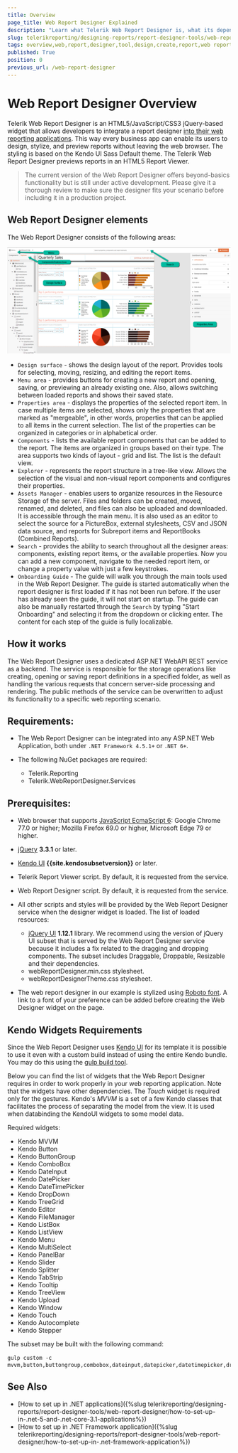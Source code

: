 ```yaml
---
title: Overview
page_title: Web Report Designer Explained
description: "Learn what Telerik Web Report Designer is, what its dependencies are, and how it helps your web reporting activities."
slug: telerikreporting/designing-reports/report-designer-tools/web-report-designer/overview
tags: overview,web,report,designer,tool,design,create,report,web reporting
published: True
position: 0
previous_url: /web-report-designer
---
```


# Web Report Designer Overview

Telerik Web Report Designer is an HTML5/JavaScript/CSS3 jQuery-based widget that allows developers to integrate a report designer [into their web reporting applications](https://www.telerik.com/products/reporting/embedded-reporting.aspx). This way every business app can enable its users to design, stylize, and preview reports without leaving the web browser. The styling is based on the Kendo UI Sass Default theme. The Telerik Web Report Designer previews reports in an HTML5 Report Viewer.

> The current version of the Web Report Designer offers beyond-basics functionality but is still under active development. Please give it a thorough review to make sure the designer fits your scenario before including it in a production project.

## Web Report Designer elements

The Web Report Designer consists of the following areas:

![Highlighting the Web Report Designer's main areas and functionalities.](images/Designer/web-report-designer-dashboard.png)

* `Design surface` - shows the design layout of the report. Provides tools for selecting, moving, resizing, and editing the report items.
* `Menu area` - provides buttons for creating a new report and opening, saving, or previewing an already existing one. Also, allows switching between loaded reports and shows their saved state.
* `Properties area` - displays the properties of the selected report item. In case multiple items are selected, shows only the properties that are marked as "mergeable", in other words, properties that can be applied to all items in the current selection. The list of the properties can be organized in categories or in alphabetical order.
* `Components` - lists the available report components that can be added to the report. The items are organized in groups based on their type. The area supports two kinds of layout - grid and list. The list is the default view.
* `Explorer` - represents the report structure in a tree-like view. Allows the selection of the visual and non-visual report components and configures their properties.
* `Assets Manager` - enables users to organize resources in the Resource Storage of the server. Files and folders can be created, moved, renamed, and deleted, and files can also be uploaded and downloaded. It is accessible through the main menu. It is also used as an editor to select the source for a PictureBox, external stylesheets, CSV and JSON data source, and reports for Subreport items and ReportBooks (Combined Reports).
* `Search` - provides the ability to search throughout all the designer areas: components, existing report items, or the available properties. Now you can add a new component, navigate to the needed report item, or change a property value with just a few keystrokes.
* `Onboarding Guide` - The guide will walk you through the main tools used in the Web Report Designer. The guide is started automatically when the report designer is first loaded if it has not been run before. If the user has already seen the guide, it will not start on startup. The guide can also be manually restarted through the `Search` by typing "Start Onboarding" and selecting it from the dropdown or clicking enter. The content for each step of the guide is fully localizable.

## How it works

The Web Report Designer uses a dedicated ASP.NET WebAPI REST service as a backend. The service is responsible for the storage operations like creating, opening or saving report definitions in a specified folder, as well as handling the various requests that concern server-side processing and rendering. The public methods of the service can be overwritten to adjust its functionality to a specific web reporting scenario.

## Requirements:

* The Web Report Designer can be integrated into any ASP.NET Web Application, both under `.NET Framework 4.5.1+` or `.NET 6+`.
* The following NuGet packages are required:

	+ Telerik.Reporting
	+ Telerik.WebReportDesigner.Services

## Prerequisites:

* Web browser that supports [JavaScript EcmaScript 6](https://es6.io): Google Chrome 77.0 or higher; Mozilla Firefox 69.0 or higher, Microsoft Edge 79 or higher.
* [jQuery](https://jquery.com/download/) __3.3.1__ or later.
* [Kendo UI](https://www.telerik.com/kendo-ui) __{{site.kendosubsetversion}}__ or later.
* Telerik Report Viewer script. By default, it is requested from the service.
* Web Report Designer script. By default, it is requested from the service.
* All other scripts and styles will be provided by the Web Report Designer service when the designer widget is loaded. The list of loaded resources:

	+ [jQuery UI](https://jqueryui.com/) __1.12.1__ library. We recommend using the version of jQuery UI subset that is served by the Web Report Designer service because it includes a fix related to the dragging and dropping components. The subset includes Draggable, Droppable, Resizable and their dependencies.
	+ webReportDesigner.min.css stylesheet.
	+ webReportDesignerTheme.css stylesheet.

* The web report designer in our example is stylized using [Roboto font](https://fonts.google.com/specimen/Roboto). A link to a font of your preference can be added before creating the Web Designer widget on the page.

## Kendo Widgets Requirements

Since the Web Report Designer uses [Kendo UI](https://www.telerik.com/kendo-ui) for its template it is possible to use it even with a custom build instead of using the entire Kendo bundle. You may do this using the [gulp build tool](https://docs.telerik.com/kendo-ui/intro/scripts/what-you-need#using-gulp).

Below you can find the list of widgets that the Web Report Designer requires in order to work properly in your web reporting application. Note that the widgets have other dependencies. The _Touch_ widget is required only for the gestures. Kendo's _MVVM_ is a set of a few Kendo classes that facilitates the process of separating the model from the view. It is used when databinding the KendoUI widgets to some model data.

Required widgets:

* Kendo MVVM
* Kendo Button
* Kendo ButtonGroup
* Kendo ComboBox
* Kendo DateInput
* Kendo DatePicker
* Kendo DateTimePicker
* Kendo DropDown
* Kendo TreeGrid
* Kendo Editor
* Kendo FileManager
* Kendo ListBox
* Kendo ListView
* Kendo Menu
* Kendo MultiSelect
* Kendo PanelBar
* Kendo Slider
* Kendo Splitter
* Kendo TabStrip
* Kendo Tooltip
* Kendo TreeView
* Kendo Upload
* Kendo Window
* Kendo Touch
* Kendo Autocomplete
* Kendo Stepper

The subset may be built with the following command:

````
gulp custom -c mvvm,button,buttongroup,combobox,dateinput,datepicker,datetimepicker,dropdowntree,grid,editor,filemanager,listbox,listview,menu,multiselect,panelbar,slider,splitter,tabstrip,tooltip,treeview,upload,window,touch,autocomplete,stepper
````


## See Also

* [How to set up in .NET applications]({%slug telerikreporting/designing-reports/report-designer-tools/web-report-designer/how-to-set-up-in-.net-5-and-.net-core-3.1-applications%})
* [How to set up in .NET Framework application]({%slug telerikreporting/designing-reports/report-designer-tools/web-report-designer/how-to-set-up-in-.net-framework-application%})
